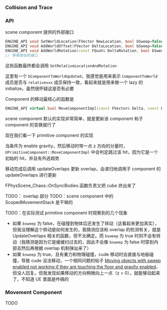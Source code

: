 ### Collision and Trace

### API
scene component 提供的外部接口
```c++
ENGINE_API void SetWorldLocation(FVector NewLocation, bool bSweep=false, FHitResult* OutSweepHitResult=nullptr, ETeleportType Teleport = ETeleportType::None);
ENGINE_API void AddWorldOffset(FVector DeltaLocation, bool bSweep=false, FHitResult* OutSweepHitResult=nullptr, ETeleportType Teleport = ETeleportType::None);
ENGINE_API void AddWorldRotation(const FQuat& DeltaRotation, bool bSweep=false, FHitResult* OutSweepHitResult=nullptr, ETeleportType Teleport = ETeleportType::None);
// 等等类似的接口
```
这些函数最终都会调用 `SetRelativeLocationAndRotation`

这里有一个 `bComponentToWorldUpdated`，我感觉是用来表示 `ComponentToWorld` 成员是否与 `relativexxx` 成员保持一致，看起来就是用来做一个 lazy 的 initialize，虽然很怀疑这是否有必要

Component 的移动最核心的函数是
```c++
ENGINE_API virtual bool MoveComponentImpl(const FVector& Delta, const FQuat& NewRotation, bool bSweep, FHitResult* Hit = NULL, EMoveComponentFlags MoveFlags = MOVECOMP_NoFlags, ETeleportType Teleport = ETeleportType::None);
```
scene component 默认的实现非常简单，就是更新该 component 和子 component 的变换就行了

现在我们看一下 primitive component 的实现 

当条件为 enable gravity，然后移动时带一点 z 方向的分量时，`UPrimitiveComponent::MoveComponentImpl` 中会判定跳过该 hit，因为它是一个初始的 hit，并且有外逃趋势

移动完成后调用 updateOverlaps 更新 overlap，会递归地调用子 component 的 updateOverlaps 进行更新

FPhysScene_Chaos::OnSyncBodies 函数负责又把 cube 挤出来了

TODO： overlap 部分
TODO：scene component 中的 ScopedMovementStack 是干嘛的 

TODO：在实际测试 primitive component 时观察到的几个现象
* 如果 `bsweep` 为 false，在碰撞到物体后还发生了转动（这看起来更加真实），但我没理解这个转动是如何发生的，我猜测应该和 overlap 的检测有关，就是 UpdateOverlaps 相关的函数，但不太确定。而 `bsweep` 为 true 时则不会有转动（我猜测是因为它是缓缓扫过去的，因此不会像 `bsweep` 为 false 时穿到内部去然后再根据 overlap 机制弹出来了）
* 如果 `bsweep` 为 true，且有重力和物理碰撞，cude 移动时会直接与地板碰撞，导致 cude 没法移动，一个相同问题的帖子 [Moving objects with sweep enabled not working if they are touching the floor and gravity enabled](https://forums.unrealengine.com/t/moving-objects-with-sweep-enabled-not-working-if-they-are-touching-the-floor-and-gravity-enabled/1814530)，但没人回复。但我发现如果移动的方向稍微向上一点（z > 0），就能够动起来了，不知道 UE 里面是咋搞的
### Movement Component
TODO